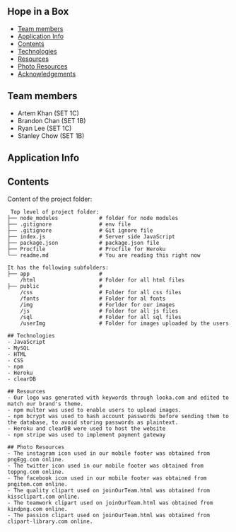## Hope in a Box

* [Team members](#team-info)
* [Application Info](#info)
* [Contents](#content)
* [Technologies](#technologies)
* [Resources](#resources)
* [Photo Resources](#photo-resources)
* [Acknowledgements](#acknowledgements)


## Team members
- Artem Khan (SET 1C)
- Brandon Chan (SET 1B)
- Ryan Lee (SET 1C)
- Stanley Chow (SET 1B)

## Application Info

## Contents
Content of the project folder:

```
 Top level of project folder: 
├── node_modules             # folder for node modules
├── .gitignore               # env file
├── .gitignore               # Git ignore file              
├── index.js                 # Server side JavaScript
├── package.json             # package.json file 
├── Procfile                 # Procfile for Heroku
└── readme.md                # You are reading this right now

It has the following subfolders:
├── app                      # 
    /html                    # Folder for all html files
├── public                   # 
    /css                     # Folder for all css files
    /fonts                   # Folder for al fonts
    /img                     # Forlder for our images 
    /js                      # Folder for all js files
    /sql                     # Folder for all sql files
    /userImg                 # Folder for images uploaded by the users

## Technologies
- JavaScript
- MySQL
- HTML 
- CSS
- npm
- Heroku
- clearDB

## Resources 
- Our logo was generated with keywords through looka.com and edited to match our brand's theme.
- npm multer was used to enable users to upload images.
- npm bcrypt was used to hash account passwords before sending them to the database, to avoid storing passwords as plaintext.
- Heroku and clearDB were used to host the website
- npm stripe was used to implement payment gateway

## Photo Resources  
- The instagram icon used in our mobile footer was obtained from pngEgg.com online.
- The twitter icon used in our mobile footer was obtained from toppng.com online.    
- The facebook icon used in our mobile footer was obtained from pngitem.com online.
- The quality clipart used on joinOurTeam.html was obtained from kissclipart.com online.
- The teamwork clipart used on joinOurTeam.html was obtained from kindpng.com online.
- The passion clipart used on joinOurTeam.html was obtained from clipart-library.com online.
